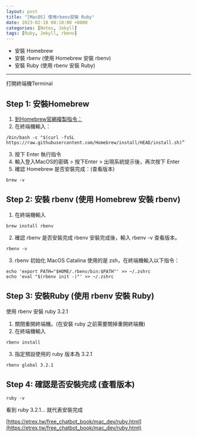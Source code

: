 ```yaml
---
layout: post
title: "[MacOS] 使用rbenv安裝 Ruby"
date: 2023-02-18 00:10:00 +0800
categories: [Notes, Jekyll]
tags: [Ruby, Jekyll, rbenv]
---
```


- 安裝 Homebrew
- 安裝 rbenv (使用 Homebrew 安裝 rbenv)
- 安裝 Ruby (使用 rbenv 安裝 Ruby)

*****

打開終端機Terminal
## Step 1: 安裝Homebrew
1. [到Homebrew官網複製指令：](https://brew.sh/index_zh-tw)
2. 在終端機輸入：
```
/bin/bash -c "$(curl -fsSL https://raw.githubusercontent.com/Homebrew/install/HEAD/install.sh)”
```
3. 按下 Enter 執行指令 
4. 輸入登入MacOS的密碼  > 按下Enter >  出現系統提示後，再次按下 Enter
5. 確認 Homebrew 是否安裝完成：(查看版本)
```
brew -v
``` 

## Step 2: 安裝 rbenv (使用 Homebrew 安裝 rbenv)
1. 在終端機輸入 
```
brew install rbenv
```
2. 確認 rbenv 是否安裝完成
rbenv 安裝完成後，輸入 rbenv -v 查看版本。
```
rbenv -v
```
3. rbenv 初始化
MacOS Catalina 使用的是 zsh，在終端機輸入以下指令：
```shell
echo 'export PATH="$HOME/.rbenv/bin:$PATH"' >> ~/.zshrc
echo 'eval "$(rbenv init -)"' >> ~/.zshrc
```

## Step 3: 安裝Ruby (使用 rbenv 安裝 Ruby)
使用 rbenv 安裝 ruby 3.2.1
1. 關閉重開終端機。(在安裝 ruby 之前需要關掉重開終端機)
2. 在終端機輸入 
``` 
rbenv install
```
3. 指定預設使用的 ruby 版本為 3.2.1
```
rbenv global 3.2.1
```

## Step 4: 確認是否安裝完成 (查看版本)
```
ruby -v
```
看到 ruby 3.2.1... 就代表安裝完成


[https://etrex.tw/free_chatbot_book/mac_dev/ruby.html](https://etrex.tw/free_chatbot_book/mac_dev/ruby.html)